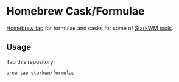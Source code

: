 # Homebrew Cask/Formulae

[Homebrew tap][brew-tap] for formulae and casks for some of [StarkWM tools][starkwm].

## Usage

Tap this repository:

    brew tap starkwm/formulae

[brew-tap]: https://github.com/Homebrew/brew/blob/master/docs/brew-tap.md
[starkwm]: https://github.com/starkem
